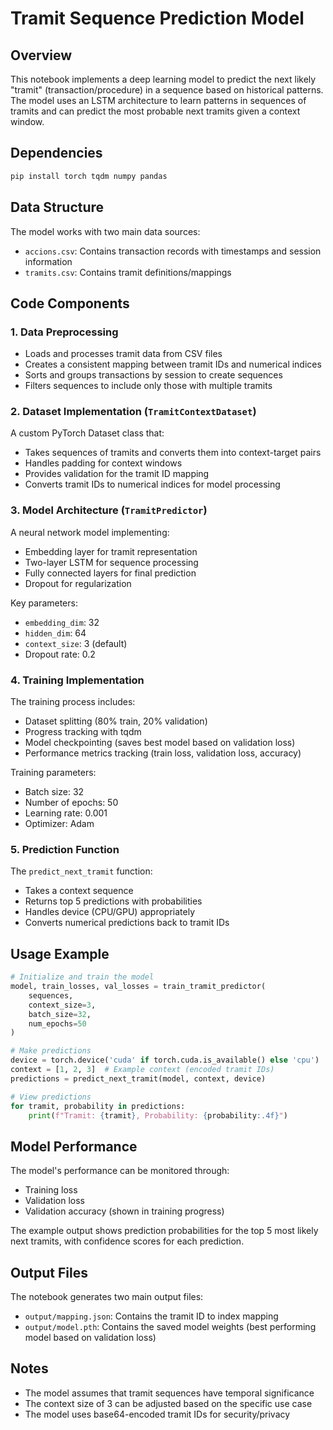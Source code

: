# Tramit Sequence Prediction Model

## Overview
This notebook implements a deep learning model to predict the next likely "tramit" (transaction/procedure) in a sequence based on historical patterns. The model uses an LSTM architecture to learn patterns in sequences of tramits and can predict the most probable next tramits given a context window.

## Dependencies
```sh
pip install torch tqdm numpy pandas
```

## Data Structure
The model works with two main data sources:
- `accions.csv`: Contains transaction records with timestamps and session information
- `tramits.csv`: Contains tramit definitions/mappings

## Code Components

### 1. Data Preprocessing
- Loads and processes tramit data from CSV files
- Creates a consistent mapping between tramit IDs and numerical indices
- Sorts and groups transactions by session to create sequences
- Filters sequences to include only those with multiple tramits

### 2. Dataset Implementation (`TramitContextDataset`)
A custom PyTorch Dataset class that:
- Takes sequences of tramits and converts them into context-target pairs
- Handles padding for context windows
- Provides validation for the tramit ID mapping
- Converts tramit IDs to numerical indices for model processing

### 3. Model Architecture (`TramitPredictor`)
A neural network model implementing:
- Embedding layer for tramit representation
- Two-layer LSTM for sequence processing
- Fully connected layers for final prediction
- Dropout for regularization

Key parameters:
- `embedding_dim`: 32
- `hidden_dim`: 64
- `context_size`: 3 (default)
- Dropout rate: 0.2

### 4. Training Implementation
The training process includes:
- Dataset splitting (80% train, 20% validation)
- Progress tracking with tqdm
- Model checkpointing (saves best model based on validation loss)
- Performance metrics tracking (train loss, validation loss, accuracy)

Training parameters:
- Batch size: 32
- Number of epochs: 50
- Learning rate: 0.001
- Optimizer: Adam

### 5. Prediction Function
The `predict_next_tramit` function:
- Takes a context sequence
- Returns top 5 predictions with probabilities
- Handles device (CPU/GPU) appropriately
- Converts numerical predictions back to tramit IDs

## Usage Example

```python
# Initialize and train the model
model, train_losses, val_losses = train_tramit_predictor(
    sequences, 
    context_size=3, 
    batch_size=32, 
    num_epochs=50
)

# Make predictions
device = torch.device('cuda' if torch.cuda.is_available() else 'cpu')
context = [1, 2, 3]  # Example context (encoded tramit IDs)
predictions = predict_next_tramit(model, context, device)

# View predictions
for tramit, probability in predictions:
    print(f"Tramit: {tramit}, Probability: {probability:.4f}")
```

## Model Performance
The model's performance can be monitored through:
- Training loss
- Validation loss
- Validation accuracy (shown in training progress)

The example output shows prediction probabilities for the top 5 most likely next tramits, with confidence scores for each prediction.

## Output Files
The notebook generates two main output files:
- `output/mapping.json`: Contains the tramit ID to index mapping
- `output/model.pth`: Contains the saved model weights (best performing model based on validation loss)

## Notes
- The model assumes that tramit sequences have temporal significance
- The context size of 3 can be adjusted based on the specific use case
- The model uses base64-encoded tramit IDs for security/privacy
